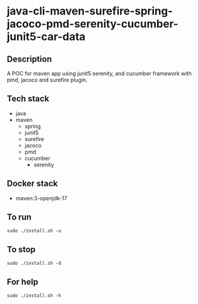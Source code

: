# java-cli-maven-surefire-spring-jacoco-pmd-serenity-cucumber-junit5-car-data

## Description
A POC for maven app using junit5
serenity, and cucumber framework
 with pmd,
jacoco and surefire plugin.

## Tech stack
- java
- maven
	- spring
  - junit5
  - surefire
  - jacoco
  - pmd
  - cucumber
	- serenity



## Docker stack
- maven:3-openjdk-17

## To run
`sudo ./install.sh -u`

## To stop
`sudo ./install.sh -d`

## For help
`sudo ./install.sh -h`
